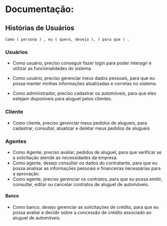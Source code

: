 # Documentação: 

## Histórias de Usuários

``` 
Como ( persona ) , eu ( quero, desejo ), ( para que ) .
```


### Usuários

- Como usuário, preciso conseguir fazer login para poder interagir e utilizar as funcionalidades do sistema

- Como usuário, preciso gerenciar meus dados pessoais, para que eu possa manter minhas informações atualizadas e corretas no sistema.

- Como administrador, preciso cadastrar os automóveis, para que eles estejam disponíveis para aluguel pelos clientes.

### Cliente

- Como cliente, preciso gerenciar meus pedidos de alugueis, para cadastrar, consultar, atualizar e deletar meus pedidos de alugueis



### Agentes

- Como Agente, preciso avaliar, pedidos de aluguel, para que verificar se a solicitação atende as necessidades da empresa.
- Como agente, desejo consultar os dados do contratante, para que eu possa analisar as informações pessoais e financeiras necessárias para a aprovação.
- Como agente, preciso gerenciar os contratos, para que eu possa emitir, consultar, editar ou cancelar contratos de aluguel de automóveis.

#### Banco

- Como banco, desejo gerenciar as solicitações de crédito, para que eu possa avaliar e decidir sobre a concessão de crédito associado ao aluguel de automóveis.
